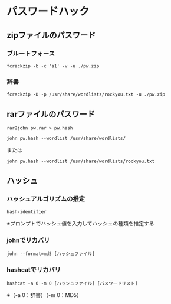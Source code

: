 # パスワードハック

## zipファイルのパスワード
### ブルートフォース
`fcrackzip -b -c 'a1' -v -u ./pw.zip`
### 辞書
`fcrackzip -D -p /usr/share/wordlists/rockyou.txt -u ./pw.zip`
## rarファイルのパスワード
`rar2john pw.rar > pw.hash`

`john pw.hash --wordlist /usr/share/wordlists/`

または

`john pw.hash --wordlist /usr/share/wordlists/rockyou.txt`

## ハッシュ

### ハッシュアルゴリズムの推定
`hash-identifier`

※プロンプトでハッシュ値を入力してハッシュの種類を推定する

### johnでリカバリ
`john --format=md5 [ハッシュファイル]`

### hashcatでリカバリ
`hashcat -a 0 -m 0 [ハッシュファイル] [パスワードリスト]`

※（-a 0：辞書）（-m 0：MD5）

